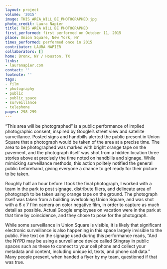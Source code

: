 ```yaml
---
layout: project
volume: '2015'
image: THIS_AREA_WILL_BE_PHOTOGRAPHED.jpg
photo_credit: Laura Napier
title: THIS AREA WILL BE PHOTOGRAPHED
first_performed: first performed on October 11, 2015
place: Union Square, New York, NY
times_performed: performed once in 2015
contributor: LAURA NAPIER
collaborators: []
home: Bronx, NY / Houston, TX
links:
- lauranapier.com
contact: ''
footnote: ''
tags:
- film
- photography
- public
- public space
- surveillance
- telephone
pages: 298-299
---
```


“This area will be photographed” is a public performance of implied photographic consent, inspired by Google’s street view and satellite surveillance. Posted signs and handbills alerted the public present in Union Square that a photograph would be taken of the area at a precise time. The area to be photographed was marked with bright orange tape on the pavement, and the photograph itself was shot from a hidden location three stories above at precisely the time noted on handbills and signage. While mimicking surveillance methods, this action politely notified the general public beforehand, giving everyone a chance to get ready for their picture to be taken.

Roughly half an hour before I took the final photograph, I worked with a team in the park to post signage, distribute fliers, and delineate area of photograph to be taken using orange tape on the ground. The photograph itself was taken from a building overlooking Union Square, and was shot with a 6 x 7 film camera on color negative film, in order to capture as much detail as possible. Actual Google employees on vacation were in the park at that time by coincidence, and they chose to pose for the photograph.

While some surveillance in Union Square is visible, it is likely that significant electronic surveillance is also happening in this space largely invisible to the public. Fine text on the signage used during this performance reads, “And the NYPD may be using a surveillance device called Stingray in public spaces such as these to connect to your cell phone and collect your metadata and content, including unique id, texts, and phone call data.” Many people present, when handed a flyer by my team, questioned if that was true.

